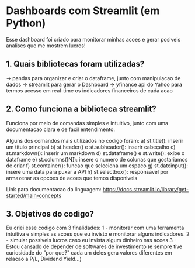 # Dashboards com Streamlit (em Python) 

Esse dashboard foi criado para monitorar minhas acoes e gerar posiveis analises que me mostrem lucros! 

## 1. Quais bibliotecas foram utilizadas?

-> pandas para organizar e criar o dataframe, junto com manipulacao de dados
-> streamlit para gerar o Dashboard 
-> yfinance api do Yahoo para termos acesso em real-time os indicadores financeiros de cada acao 


## 2. Como funciona a biblioteca streamlit? 

Funciona por meio de comandas simples e intuitivo, junto com uma documentacao clara e de facil entendimento. 

Alguns dos comandos mais utilizados no codigo foram: 
a) st.title(): inserir um título principal
b) st.header() e st.subheader(): inserir cabeçalho
c) st.markdown(): inserir um markdown
d) st.dataframe() e st.write(): exibe o dataframe
e) st.columns([N]): insere o numero de colunas que gostariamos de criar
f) st.container(): funcao que seleciona um espaco
g) st.dateinput(): insere uma data para puxar a API
h) st.selectbox(): responsavel por armazenar as opcoes de acoes que temos disponiveis

Link para documentacao da linguagem: https://docs.streamlit.io/library/get-started/main-concepts

## 3. Objetivos do codigo?

Eu criei esse codigo com 3 finalidades:
1 - monitorar com uma ferramenta intuitiva e simples as acoes que eu invisto e monitorar alguns indicadores. 
2 - simular possiveis lucros caso eu invista algum dinheiro nas acoes 
3 - Estou cansado de depender de softwares de investimento (e sempre tive curiosidade do "por que?" cada um deles gera valores diferentes em relacao a P/L, Dividend Yield...) 


